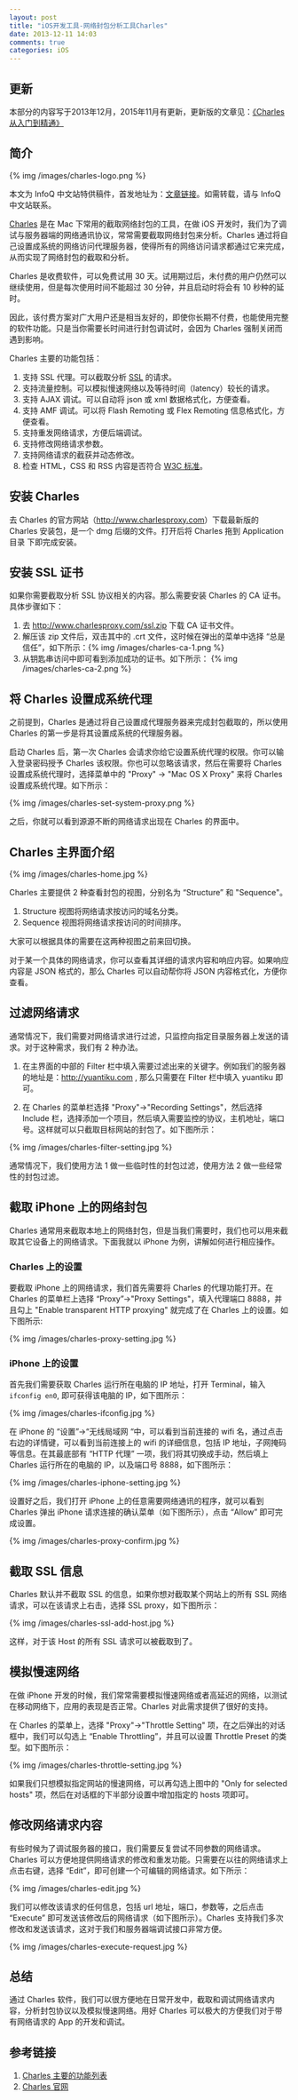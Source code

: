```yaml
---
layout: post
title: "iOS开发工具-网络封包分析工具Charles"
date: 2013-12-11 14:03
comments: true
categories: iOS
---
```


## 更新

本部分的内容写于2013年12月，2015年11月有更新，更新版的文章见：[《Charles 从入门到精通》](/2015/11/14/charles-introduction/)

## 简介

{% img /images/charles-logo.png %}

本文为 InfoQ 中文站特供稿件，首发地址为：[文章链接](http://www.infoq.com/cn/articles/network-packet-analysis-tool-charles)。如需转载，请与 InfoQ 中文站联系。


[Charles](http://www.charlesproxy.com/) 是在 Mac 下常用的截取网络封包的工具，在做 iOS 开发时，我们为了调试与服务器端的网络通讯协议，常常需要截取网络封包来分析。Charles 通过将自己设置成系统的网络访问代理服务器，使得所有的网络访问请求都通过它来完成，从而实现了网络封包的截取和分析。

Charles 是收费软件，可以免费试用 30 天。试用期过后，未付费的用户仍然可以继续使用，但是每次使用时间不能超过 30 分钟，并且启动时将会有 10 秒种的延时。

因此，该付费方案对广大用户还是相当友好的，即使你长期不付费，也能使用完整的软件功能。只是当你需要长时间进行封包调试时，会因为 Charles 强制关闭而遇到影响。

Charles 主要的功能包括：

 1. 支持 SSL 代理。可以截取分析 [SSL](http://zh.wikipedia.org/wiki/%E5%AE%89%E5%85%A8%E5%A5%97%E6%8E%A5%E5%B1%82) 的请求。
 1. 支持流量控制。可以模拟慢速网络以及等待时间（latency）较长的请求。
 1. 支持 AJAX 调试。可以自动将 json 或 xml 数据格式化，方便查看。
 1. 支持 AMF 调试。可以将 Flash Remoting 或 Flex Remoting 信息格式化，方便查看。
 1. 支持重发网络请求，方便后端调试。
 1. 支持修改网络请求参数。
 1. 支持网络请求的截获并动态修改。
 1. 检查 HTML，CSS 和 RSS 内容是否符合 [W3C 标准](http://validator.w3.org/)。

<!-- more -->

## 安装 Charles

去 Charles 的官方网站（<http://www.charlesproxy.com>）下载最新版的 Charles 安装包，是一个 dmg 后缀的文件。打开后将 Charles 拖到 Application 目录 下即完成安装。

## 安装 SSL 证书
如果你需要截取分析 SSL 协议相关的内容。那么需要安装 Charles 的 CA 证书。具体步骤如下：

 1. 去 <http://www.charlesproxy.com/ssl.zip> 下载 CA 证书文件。
 2. 解压该 zip 文件后，双击其中的 .crt 文件，这时候在弹出的菜单中选择 “总是信任”，如下所示：{% img /images/charles-ca-1.png %}
 3. 从钥匙串访问中即可看到添加成功的证书。如下所示：
{% img /images/charles-ca-2.png %}
 
##  将 Charles 设置成系统代理

之前提到，Charles 是通过将自己设置成代理服务器来完成封包截取的，所以使用 Charles 的第一步是将其设置成系统的代理服务器。

启动 Charles 后，第一次 Charles 会请求你给它设置系统代理的权限。你可以输入登录密码授予 Charles 该权限。你也可以忽略该请求，然后在需要将 Charles 设置成系统代理时，选择菜单中的 "Proxy" -> "Mac OS X Proxy" 来将 Charles 设置成系统代理。如下所示：

{% img /images/charles-set-system-proxy.png %}

之后，你就可以看到源源不断的网络请求出现在 Charles 的界面中。

## Charles 主界面介绍

{% img /images/charles-home.jpg %}

Charles 主要提供 2 种查看封包的视图，分别名为 “Structure” 和 "Sequence"。 

 1. Structure 视图将网络请求按访问的域名分类。
 2. Sequence 视图将网络请求按访问的时间排序。

大家可以根据具体的需要在这两种视图之前来回切换。

对于某一个具体的网络请求，你可以查看其详细的请求内容和响应内容。如果响应内容是 JSON 格式的，那么 Charles 可以自动帮你将 JSON 内容格式化，方便你查看。

## 过滤网络请求

通常情况下，我们需要对网络请求进行过滤，只监控向指定目录服务器上发送的请求。对于这种需求，我们有 2 种办法。

 1. 在主界面的中部的 Filter 栏中填入需要过滤出来的关键字。例如我们的服务器的地址是：http://yuantiku.com , 那么只需要在 Filter 栏中填入 yuantiku 即可。
 
 2. 在 Charles 的菜单栏选择 "Proxy"->"Recording Settings"，然后选择 Include 栏，选择添加一个项目，然后填入需要监控的协议，主机地址，端口号。这样就可以只截取目标网站的封包了。如下图所示：

{% img /images/charles-filter-setting.jpg %}

通常情况下，我们使用方法 1 做一些临时性的封包过滤，使用方法 2 做一些经常性的封包过滤。

## 截取 iPhone 上的网络封包

Charles 通常用来截取本地上的网络封包，但是当我们需要时，我们也可以用来截取其它设备上的网络请求。下面我就以 iPhone 为例，讲解如何进行相应操作。

### Charles 上的设置

要截取 iPhone 上的网络请求，我们首先需要将 Charles 的代理功能打开。在 Charles 的菜单栏上选择 “Proxy”->"Proxy Settings"，填入代理端口 8888，并且勾上 "Enable transparent HTTP proxying" 就完成了在 Charles 上的设置。如下图所示:

{% img /images/charles-proxy-setting.jpg %}

### iPhone 上的设置

首先我们需要获取 Charles 运行所在电脑的 IP 地址，打开 Terminal，输入`ifconfig en0`, 即可获得该电脑的 IP，如下图所示：

{% img /images/charles-ifconfig.jpg %}

在 iPhone 的 “设置”->“无线局域网 “中，可以看到当前连接的 wifi 名，通过点击右边的详情键，可以看到当前连接上的 wifi 的详细信息，包括 IP 地址，子网掩码等信息。在其最底部有 “HTTP 代理” 一项，我们将其切换成手动，然后填上 Charles 运行所在的电脑的 IP，以及端口号 8888，如下图所示：

{% img /images/charles-iphone-setting.jpg %}

设置好之后，我们打开 iPhone 上的任意需要网络通讯的程序，就可以看到 Charles 弹出 iPhone 请求连接的确认菜单（如下图所示），点击 “Allow” 即可完成设置。

{% img /images/charles-proxy-confirm.jpg %}

## 截取 SSL 信息

Charles 默认并不截取 SSL 的信息，如果你想对截取某个网站上的所有 SSL 网络请求，可以在该请求上右击，选择 SSL proxy，如下图所示：

{% img /images/charles-ssl-add-host.jpg %}

这样，对于该 Host 的所有 SSL 请求可以被截取到了。

## 模拟慢速网络

在做 iPhone 开发的时候，我们常常需要模拟慢速网络或者高延迟的网络，以测试在移动网络下，应用的表现是否正常。Charles 对此需求提供了很好的支持。

在 Charles 的菜单上，选择 "Proxy"->"Throttle Setting" 项，在之后弹出的对话框中，我们可以勾选上 “Enable Throttling”，并且可以设置 Throttle Preset 的类型。如下图所示：

{% img /images/charles-throttle-setting.jpg %}

如果我们只想模拟指定网站的慢速网络，可以再勾选上图中的 "Only for selected hosts" 项，然后在对话框的下半部分设置中增加指定的 hosts 项即可。

## 修改网络请求内容

有些时候为了调试服务器的接口，我们需要反复尝试不同参数的网络请求。Charles 可以方便地提供网络请求的修改和重发功能。只需要在以往的网络请求上点击右键，选择 “Edit”，即可创建一个可编辑的网络请求。如下所示：

{% img /images/charles-edit.jpg %}

我们可以修改该请求的任何信息，包括 url 地址，端口，参数等，之后点击 “Execute” 即可发送该修改后的网络请求（如下图所示）。Charles 支持我们多次修改和发送该请求，这对于我们和服务器端调试接口非常方便。

{% img /images/charles-execute-request.jpg %}

## 总结

通过 Charles 软件，我们可以很方便地在日常开发中，截取和调试网络请求内容，分析封包协议以及模拟慢速网络。用好 Charles 可以极大的方便我们对于带有网络请求的 App 的开发和调试。

## 参考链接

 1. [Charles 主要的功能列表](http://www.charlesproxy.com/overview/about-charles/)
 1. [Charles 官网](http://www.charlesproxy.com/)